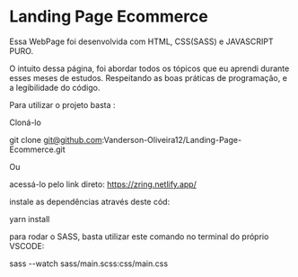 # Landing Page Ecommerce
 Essa WebPage foi desenvolvida com HTML, CSS(SASS) e JAVASCRIPT PURO.

 O intuito dessa página, foi abordar todos os tópicos que eu aprendi durante esses meses de estudos. Respeitando as boas práticas de programação,
 e a legibilidade do código. 
 
Para utilizar o projeto basta : 

Cloná-lo

git clone git@github.com:Vanderson-Oliveira12/Landing-Page-Ecommerce.git


Ou
 
acessá-lo pelo link direto: https://zring.netlify.app/

instale as dependências através deste cód:

yarn install

para rodar o SASS, basta utilizar este comando no terminal do próprio VSCODE:

sass --watch sass/main.scss:css/main.css